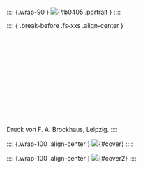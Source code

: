 #           

:::: {.wrap-90 }
![](Transhimalaja_Band_I_Uebersichtskarte.jpg ""){#b0405 .portrait }
::::

:::: { .break-before .fs-xxs .align-center  }
<br /><br /><br /><br /><br /><br /><br /><br /><br /><br /><br /><br /><br /><br />
Druck von F. A. Brockhaus, Leipzig.
::::

:::: {.wrap-100 .align-center }
![](cover1.jpg ""){#cover}
::::

:::: {.wrap-100  .align-center }
![](cover2.jpg ""){#cover2}
::::
